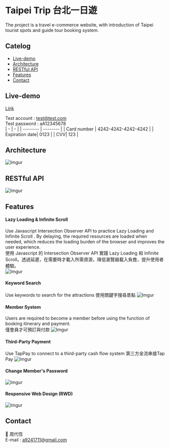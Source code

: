 # Taipei Trip 台北一日遊
The project is a travel e-commerce website, with introduction of Taipei tourist spots and guide tour booking system.
## Catelog
- [Live-demo](#live-demo)
- [Architecture](#architecture)
- [RESTful API](#restful-api)
- [Features](#features)
- [Contact](#contact)


## Live-demo
[Link](http://35.78.19.239:3000/)

Test account : test@test.com  
Test password : aA12345678  
| - | - |
| -------- | -------- |
| Card number | 4242-4242-4242-4242  |
| Expiration date| 0123 |
| CVV| 123 |

## Architecture
![Imgur](https://i.imgur.com/i32Z05K.png)

## RESTful API
![Imgur](https://i.imgur.com/YKc7piv.png)

## Features
#### Lazy Loading & Infinite Scroll
Use Javascript Intersection Observer API to practice Lazy Loading and Infinite Scroll . By delaying, the required resources are loaded when needed, which reduces the loading burden of the browser and improves the user experience.  
使用 Javascript 的 Intersection Observer API 實踐 Lazy Loading 和 Infinite Scroll。透過延遲，在需要時才載入所需資源，降低瀏覽器載入負擔，提升使用者體驗。  
![Imgur](https://i.imgur.com/3kUMFNl.gif)
#### Keyword Search 
Use keywords to search for the attractions
使用關鍵字搜尋景點
![Imgur](https://i.imgur.com/zXL35FG.png)
#### Member System   
Users are required to become a member before using the function of booking itinerary and payment.  
僅會員才可預訂與付款
![Imgur](https://i.imgur.com/R2Hc6Rf.png)
#### Third-Party Payment   
Use TapPay to connect to a third-party cash flow system
第三方金流串接Tap Pay
![Imgur](https://i.imgur.com/aBf04pg.gif)
#### Change Member's Password
![Imgur](https://i.imgur.com/0BLZMMS.png)
#### Responsive Web Design (RWD)
![Imgur](https://i.imgur.com/9mCEQka.gif)


## Contact
👨 周代恆  
E-mail : a9241711@gmail.com
